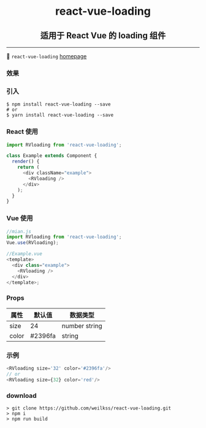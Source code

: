 # <center>react-vue-loading</center>

## <center>适用于 React Vue 的 loading 组件</center>

---

👋 `react-vue-loading` [homepage](https://www.weilkss.cn/react-vue-loading)

### 效果

### 引入

```shell
$ npm install react-vue-loading --save
# or
$ yarn install react-vue-loading --save
```

### React 使用

```js
import RVloading from 'react-vue-loading';

class Example extends Component {
  render() {
    return (
      <div className="example">
        <RVloading />
      </div>
    );
  }
}
```

### Vue 使用

```js
//mian.js
import RVloading from 'react-vue-loading';
Vue.use(RVloading);

//Example.vue
<template>
  <div class="example">
    <RVloading />
  </div>
</template>;
```

### Props

| 属性  | 默认值  | 数据类型      |
| ----- | ------- | ------------- |
| size  | 24      | number string |
| color | #2396fa | string        |

### 示例

```js
<RVloading size='32' color='#2396fa'/>
// or
<RVloading size={32} color='red'/>
```

### download

```shell
> git clone https://github.com/weilkss/react-vue-loading.git
> npm i
> npm run build
```